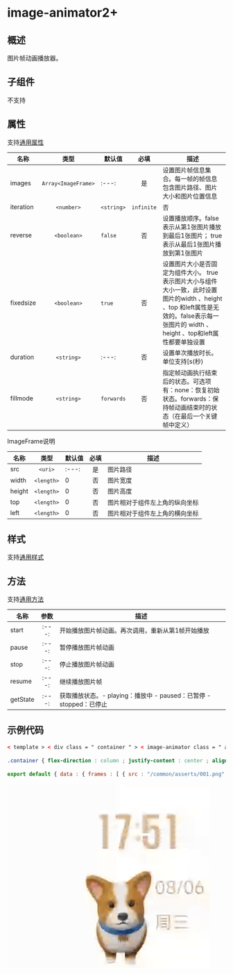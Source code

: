 <!-- 源地址: https://iot.mi.com/vela/quickapp/zh/components/basic/image-animator.html -->

# image-animator2+

## 概述

图片帧动画播放器。

## 子组件

不支持

## 属性

支持[通用属性](</vela/quickapp/zh/components/general/properties.html>)

名称 | 类型 | 默认值 | 必填 | 描述  
---|:---:|---|:---:|---  
images | `Array<ImageFrame>` |:---:| 是 | 设置图片帧信息集合。每一帧的帧信息包含图片路径、图片大小和图片位置信息  
iteration | `<number>`|`<string>` | `infinite` | 否 | 设置帧动画播放次数。number表示固定次数，infinite枚举表示无限次数播放  
reverse | `<boolean>` | `false` | 否 | 设置播放顺序。false表示从第1张图片播放到最后1张图片； true表示从最后1张图片播放到第1张图片  
fixedsize | `<boolean>` | `true` | 否 | 设置图片大小是否固定为组件大小。 true表示图片大小与组件大小一致，此时设置图片的width 、height 、top 和left属性是无效的。false表示每一张图片的 width 、height 、top和left属性都要单独设置  
duration | `<string>` |:---:| 否 | 设置单次播放时长。单位支持[s(秒)|ms(毫秒)]，默认单位为ms  
fillmode | `<string>` | `forwards` | 否 | 指定帧动画执行结束后的状态。可选项有：none：恢复初始状态。forwards：保持帧动画结束时的状态（在最后一个关键帧中定义）  
  
ImageFrame说明

名称 | 类型 | 默认值 | 必填 | 描述  
---|:---:|---|:---:|---  
src | `<uri>` |:---:| 是 | 图片路径  
width | `<length>` | 0 | 否 | 图片宽度  
height | `<length>` | 0 | 否 | 图片高度  
top | `<length>` | 0 | 否 | 图片相对于组件左上角的纵向坐标  
left | `<length>` | 0 | 否 | 图片相对于组件左上角的横向坐标  
  
## 样式

支持[通用样式](</vela/quickapp/zh/components/general/style.html>)

## 方法

支持[通用方法](</vela/quickapp/zh/components/general/methods.html>)

名称 | 参数 | 描述  
---|:---:|---  
start |:---:| 开始播放图片帧动画。再次调用，重新从第1帧开始播放  
pause |:---:| 暂停播放图片帧动画  
stop |:---:| 停止播放图片帧动画  
resume |:---:| 继续播放图片帧  
getState |:---:| 获取播放状态。- playing：播放中 - paused：已暂停 - stopped：已停止  
  
## 示例代码
```html
< template > < div class = " container " > < image-animator class = " animator " id = " animator " images = " {{frames}} " duration = " 1s " /> < div class = " btn-box " > < input class = " btn " type = " button " value = " start " @click = " handleStart " /> < input class = " btn " type = " button " value = " stop " @click = " handleStop " /> < input class = " btn " type = " button " value = " pause " @click = " handlePause " /> < input class = " btn " type = " button " value = " resume " @click = " handleResume " /> </ div > </ div > </ template >
```

```css
.container { flex-direction : column ; justify-content : center ; align-items : center ; left : 0px ; top : 0px ; width : 454px ; height : 454px ; background-color : black ; } .animator { width : 70px ; height : 70px ; } .btn-box { width : 264px ; height : 120px ; flex-wrap : wrap ; justify-content : space-around ; align-items : center ; } .btn { border-radius : 8px ; width : 120px ; margin-top : 8px ; }
```

```js
export default { data : { frames : [ { src : "/common/asserts/001.png" , } , { src : "/common/asserts/002.png" , } , { src : "/common/asserts/003.png" , } , { src : "/common/asserts/004.png" , } , { src : "/common/asserts/005.png" , } ] , } , handleStart () { this . $element ('animator') . start () ; } , handlePause () { this . $element ('animator') . pause () ; } , handleResume () { this . $element ('animator') . resume () ; } , handleStop () { this . $element ('animator') . stop () ; } , } ;
```

![](../../images/image_animator.gif)
